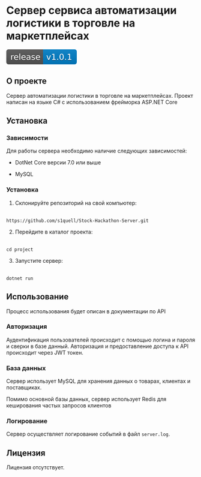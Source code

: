 


# Сервер сервиса автоматизации логистики в торговле на маркетплейсах
[![Build Status](https://raw.githubusercontent.com/s1quell/git-buttons/a9f17ed13d6de3174d39a6009c51ee3c41216e2a/version.svg)](#)

## О проекте

Сервер автоматизации логистики в торговле на маркетплейсах. Проект написан на языке C# с использованием фрейморка ASP.NET Core

## Установка

### Зависимости

Для работы сервера необходимо наличие следующих зависимостей:

- DotNet Core версии 7.0 или выше

- MySQL

  

### Установка

1. Склонируйте репозиторий на свой компьютер:

```

https://github.com/s1quell/Stock-Hackathon-Server.git

```

  

2. Перейдите в каталог проекта:

```

cd project

```

  

3. Запустите сервер:

```

dotnet run

```


  

## Использование

Процесс использования будет описан в документации по API

### Авторизация

Аудентификация пользователей происходит с помощью логина и пароля и сверки в базе данный. Авторизация и предоставление доступа к API происходит через JWT токен.

### База данных

Сервер использует MySQL для хранения данных о товарах, клиентах и поставщиках. 

Помимо основной базы данных, сервер использует Redis для кеширования частых запросов клиентов


### Логирование

Сервер осуществляет логирование событий в файл `server.log`.

    

## Лицензия

Лицензия отсутствует.

  


